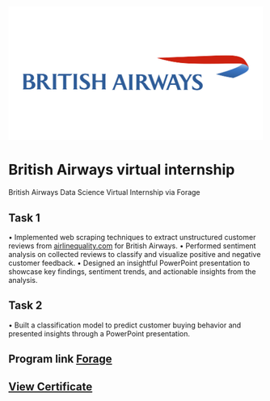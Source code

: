 
![image alt](https://github.com/KumarGosala24/British_Airways_Forage_Virtual_Internship/blob/24f5b3c4da01f97303c566496f7ddcd8b96722f7/Image%20britsh%20airways.png)

# British Airways virtual internship

British Airways Data Science Virtual Internship via Forage

## Task 1

•  Implemented web scraping techniques to extract unstructured customer reviews from [airlinequality.com](https://www.airlinequality.com/airline-reviews/british-airways) for British Airways.
•  Performed sentiment analysis on collected reviews to classify and visualize positive and negative customer feedback.
•  Designed an insightful PowerPoint presentation to showcase key findings, sentiment trends, and actionable insights from the analysis.

## Task 2 

•  Built a classification model to predict customer buying behavior and presented insights through a PowerPoint presentation.

## Program link  [Forage](https://www.theforage.com/simulations/british-airways/data-science-yqoz)  
## [View Certificate](https://forage-uploads-prod.s3.amazonaws.com/completion-certificates/tMjbs76F526fF5v3G/NjynCWzGSaWXQCxSX_tMjbs76F526fF5v3G_jEFAh8ihhQaCfxfoy_1747498386077_completion_certificate.pdf)  
 
